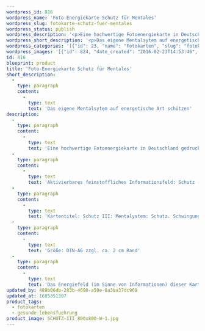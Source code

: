 ```yaml
---
wordpress_id: 816
wordpress_name: 'Foto-Energiekarte Schutz für Mentales'
wordpress_slug: fotokarte-schutz-fuer-mentales
wordpress_status: publish
wordpress_description: '<p>Eine hochwertige Fotoenergiekarte in Deutschland gedruckt und in Handarbeit laminiert.  Sie ist in Postkartengröße (DIN-A6) gut zu transportieren und kann auch auf den Körper aufgelegt werden.</p><p>Aktivierbares feinstoffliches Informationsfeld: Schutz - Mentalsystem – Selbstbestimmung: Feinstoffliche Impulse zur Selbststeuerung für den Schutz des Mentalsystems (Verstand, Gedanken, Lernvorgänge o.ä.. Die Gesamtheit dessen, was mit der Entstehung und Wahrnehmung mentaler Vorgänge zusammenhängt).</p><p>Kartentitel: Schutz III: Mentalystem: Schutz. Schwingung: Grün</p><p>Größe: DIN-A6 zzgl. ca. 2 cm Rand<br />Andere Formate sind individuell für Sie innerhalb weniger Tage herstellbar. Bitte kontaktieren Sie uns hierfür unter <a href="mailto:info@elvedenverlag.de">info@elvedenverlag.de</a>.</p><p><a href="https://my.feenbaum.de/anwendung-energiebilder-foto-laminiert/">Anwendungshinweise</a>      <a href="https://my.feenbaum.de/produktinformationen-fotokarten/">Produktinformationen</a></p><p>Das Energiefeld (im Sinne von Informationen) dieser Karte kann einfach über das bewusste Konzentrieren auf den für sich selbst erwünschten inneren Zustand aktiviert werden. Bitte beachten Sie, dass die Karten so programmiert sind, dass jeweils nur der Teil des Kartenenergiefeldes von Ihnen aktiviert wird, der stimmig für Sie ist. Unsere Energieartikel sind zur Unterstützung der Aktivierung von Selbststeuerungsimpulsen entwickelt.</p>'
wordpress_short_description: '<p>Das eigene Mentalsytem auf energetische Art schützen</p>'
wordpress_categories: '[{"id": 23, "name": "Fotokarten", "slug": "fotokarten"}, {"id": 38, "name": "Gesunde Lebensf\u00fchrung", "slug": "gesunde-lebensfuehrung"}]'
wordpress_images: '[{"id": 824, "date_created": "2016-02-23T14:53:46", "date_created_gmt": "2016-02-23T12:53:46", "date_modified": "2016-02-23T14:53:46", "date_modified_gmt": "2016-02-23T12:53:46", "src": "https://my.feenbaum.de/wp-content/uploads/2016/02/SCHUTZ-III_800x800-W-1.jpg", "name": "SCHUTZ-III_800x800-W", "alt": ""}]'
id: 816
blueprint: product
title: 'Foto-Energiekarte Schutz für Mentales'
short_description:
  -
    type: paragraph
    content:
      -
        type: text
        text: 'Das eigene Mentalsytem auf energetische Art schützen'
description:
  -
    type: paragraph
    content:
      -
        type: text
        text: 'Eine hochwertige Fotoenergiekarte in Deutschland gedruckt und in Handarbeit laminiert.  Sie ist in Postkartengröße (DIN-A6) gut zu transportieren und kann auch auf den Körper aufgelegt werden.'
  -
    type: paragraph
    content:
      -
        type: text
        text: 'Aktivierbares feinstoffliches Informationsfeld: Schutz - Mentalsystem – Selbstbestimmung: Feinstoffliche Impulse zur Selbststeuerung für den Schutz des Mentalsystems (Verstand, Gedanken, Lernvorgänge o.ä.. Die Gesamtheit dessen, was mit der Entstehung und Wahrnehmung mentaler Vorgänge zusammenhängt).'
  -
    type: paragraph
    content:
      -
        type: text
        text: 'Kartentitel: Schutz III: Mentalystem: Schutz. Schwingung: Grün'
  -
    type: paragraph
    content:
      -
        type: text
        text: 'Größe: DIN-A6 zzgl. ca. 2 cm Rand'
  -
    type: paragraph
    content:
      -
        type: text
        text: 'Das Energiefeld (im Sinne von Informationen) dieser Karte kann einfach über das bewusste Konzentrieren auf den für sich selbst erwünschten inneren Zustand aktiviert werden. Bitte beachten Sie, dass die Karten so programmiert sind, dass jeweils nur der Teil des Kartenenergiefeldes von Ihnen aktiviert wird, der stimmig für Sie ist. Unsere Energieartikel sind zur Unterstützung der Aktivierung von Selbststeuerungsimpulsen entwickelt.'
updated_by: 489b06db-283b-4690-a50e-8a3ba37dc968
updated_at: 1685351307
product_tags:
  - fotokarten
  - gesunde-lebensfuehrung
product_image: SCHUTZ-III_800x800-W-1.jpg
---
```

